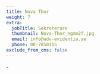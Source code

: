 ```yaml
---
title: Nova Thor
weight: 7
extra:
  jobTitle: Sekreterare
  thumbnail: Nova-Thor_ngmm2f.jpg
  email: info@adv-evidentia.se
  phone: 08-7850115
exclude_from_cms: false
---
```


\-

